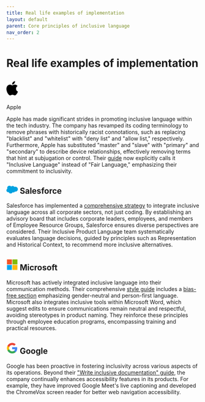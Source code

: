 ```yaml
---
title: Real life examples of implementation
layout: default
parent: Core principles of inclusive language
nav_order: 2
---
```

# Real life examples of implementation

## <img src="/images/Apple_logo_black.png" alt="Apple logo" style="width: 30px;" />
 Apple 

Apple has made significant strides in promoting inclusive language within the tech industry. The company has revamped its coding terminology to remove phrases with historically racist connotations, such as replacing "blacklist" and "whitelist" with "deny list" and "allow list," respectively. Furthermore, Apple has substituted "master" and "slave" with "primary" and "secondary" to describe device relationships, effectively removing terms that hint at subjugation or control. Their [guide](https://support.apple.com/pl-pl/guide/applestyleguide/apdcb2a65d68/web) now explicitly calls it "Inclusive Language" instead of "Fair Language," emphasizing their commitment to inclusivity.

## <img src="https://github.com/majaborgosz/inclusivelanguage/blob/main/images/Salesforce_logo.png" alt="Salesforce logo" width="30"/> Salesforce

Salesforce has implemented a [comprehensive strategy](https://www.salesforce.com/news/stories/how-were-bringing-inclusive-language-to-our-products/) to integrate inclusive language across all corporate sectors, not just coding. By establishing an advisory board that includes corporate leaders, employees, and members of Employee Resource Groups, Salesforce ensures diverse perspectives are considered. Their Inclusive Product Language team systematically evaluates language decisions, guided by principles such as Representation and Historical Context, to recommend more inclusive alternatives.

## <img src="https://github.com/majaborgosz/inclusivelanguage/blob/main/images/Microsoft_logo.png" alt="Microsoft logo" width="30"/> Microsoft

Microsoft has actively integrated inclusive language into their communication methods. Their comprehensive [style guide](https://learn.microsoft.com/en-us/style-guide/welcome/) includes a [bias-free section](https://learn.microsoft.com/en-us/style-guide/bias-free-communication) emphasizing gender-neutral and person-first language. Microsoft also integrates inclusive tools within Microsoft Word, which suggest edits to ensure communications remain neutral and respectful, avoiding stereotypes in product naming. They reinforce these principles through employee education programs, encompassing training and practical resources.

## <img src="https://github.com/majaborgosz/inclusivelanguage/blob/main/images/Google_logo.png" alt="Google logo" width="30"/> Google

Google has been proactive in fostering inclusivity across various aspects of its operations. Beyond their ["Write inclusive documentation" guide](https://developers.google.com/style/inclusive-documentation), the company continually enhances accessibility features in its products. For example, they have improved Google Meet's live captioning and developed the ChromeVox screen reader for better web navigation accessibility.
